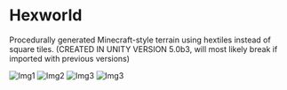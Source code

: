 # Hexworld
Procedurally generated Minecraft-style terrain using hextiles instead of square tiles.
(CREATED IN UNITY VERSION 5.0b3, will most likely break if imported with previous versions) 

![Img1](http://i.imgur.com/aQuZsrC.png)
![Img2](http://i.imgur.com/mSEQ9OL.png)
![Img3](http://i.imgur.com/lUudYQQ.png)
![Img3](http://i.imgur.com/gSeacS9.png)

